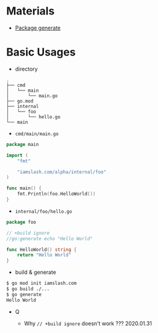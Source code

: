 # Materials

* [Package generate](https://golang.org/pkg/cmd/go/internal/generate/)

# Basic Usages

* directory

```
.
├── cmd
│   └── main
│       └── main.go
├── go.mod
├── internal
│   └── foo
│       └── hello.go
└── main
```

* `cmd/main/main.go`

```go
package main

import (
	"fmt"

	"iamslash.com/alpha/internal/foo"
)

func main() {
	fmt.Println(foo.HelloWorld())
}
```

* `internal/foo/hello.go`

```go
package foo

// +build ignore
//go:generate echo "Hello World"

func HelloWorld() string {
	return "Hello World"
}
```

* build & generate

```bash
$ go mod init iamslash.com
$ go build ./...
$ go generate
Hello World
```

* Q

  * Why `// +build ignore` doesn't work ??? 2020.01.31
  